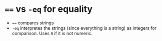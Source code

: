 # `==` vs `-eq` for equality

-   `==` compares strings
-   `-eq` interpretes the strings (since everything is a string) as integers for comparison. Uses `0` if it is not numeric.

